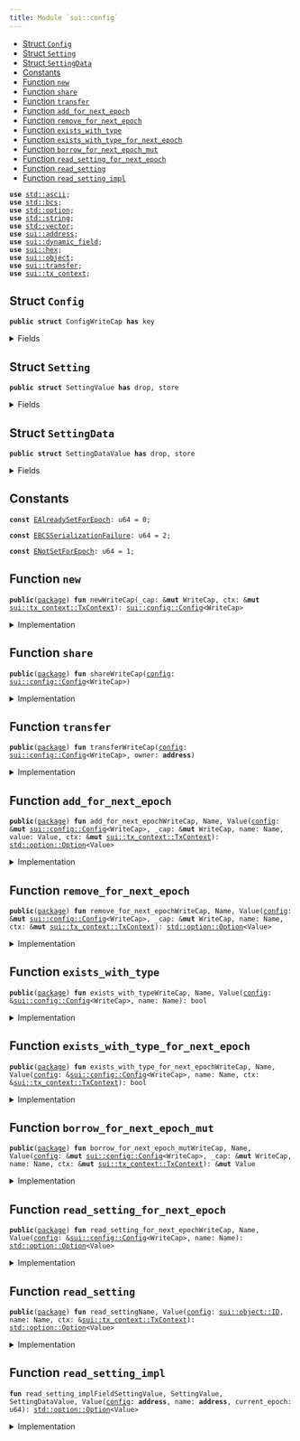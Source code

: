 ```yaml
---
title: Module `sui::config`
---
```




-  [Struct `Config`](#sui_config_Config)
-  [Struct `Setting`](#sui_config_Setting)
-  [Struct `SettingData`](#sui_config_SettingData)
-  [Constants](#@Constants_0)
-  [Function `new`](#sui_config_new)
-  [Function `share`](#sui_config_share)
-  [Function `transfer`](#sui_config_transfer)
-  [Function `add_for_next_epoch`](#sui_config_add_for_next_epoch)
-  [Function `remove_for_next_epoch`](#sui_config_remove_for_next_epoch)
-  [Function `exists_with_type`](#sui_config_exists_with_type)
-  [Function `exists_with_type_for_next_epoch`](#sui_config_exists_with_type_for_next_epoch)
-  [Function `borrow_for_next_epoch_mut`](#sui_config_borrow_for_next_epoch_mut)
-  [Function `read_setting_for_next_epoch`](#sui_config_read_setting_for_next_epoch)
-  [Function `read_setting`](#sui_config_read_setting)
-  [Function `read_setting_impl`](#sui_config_read_setting_impl)


<pre><code><b>use</b> <a href="../std/ascii.md#std_ascii">std::ascii</a>;
<b>use</b> <a href="../std/bcs.md#std_bcs">std::bcs</a>;
<b>use</b> <a href="../std/option.md#std_option">std::option</a>;
<b>use</b> <a href="../std/string.md#std_string">std::string</a>;
<b>use</b> <a href="../std/vector.md#std_vector">std::vector</a>;
<b>use</b> <a href="../sui/address.md#sui_address">sui::address</a>;
<b>use</b> <a href="../sui/dynamic_field.md#sui_dynamic_field">sui::dynamic_field</a>;
<b>use</b> <a href="../sui/hex.md#sui_hex">sui::hex</a>;
<b>use</b> <a href="../sui/object.md#sui_object">sui::object</a>;
<b>use</b> <a href="../sui/transfer.md#sui_transfer">sui::transfer</a>;
<b>use</b> <a href="../sui/tx_context.md#sui_tx_context">sui::tx_context</a>;
</code></pre>



<a name="sui_config_Config"></a>

## Struct `Config`



<pre><code><b>public</b> <b>struct</b> ConfigWriteCap <b>has</b> key
</code></pre>



<details>
<summary>Fields</summary>


<dl>
<dt>
<code>id: <a href="../sui/object.md#sui_object_UID">sui::object::UID</a></code>
</dt>
<dd>
</dd>
</dl>


</details>

<a name="sui_config_Setting"></a>

## Struct `Setting`



<pre><code><b>public</b> <b>struct</b> SettingValue <b>has</b> drop, store
</code></pre>



<details>
<summary>Fields</summary>


<dl>
<dt>
<code>data: <a href="../std/option.md#std_option_Option">std::option::Option</a>&lt;<a href="../sui/config.md#sui_config_SettingData">sui::config::SettingData</a>&lt;Value&gt;&gt;</code>
</dt>
<dd>
</dd>
</dl>


</details>

<a name="sui_config_SettingData"></a>

## Struct `SettingData`



<pre><code><b>public</b> <b>struct</b> SettingDataValue <b>has</b> drop, store
</code></pre>



<details>
<summary>Fields</summary>


<dl>
<dt>
<code>newer_value_epoch: u64</code>
</dt>
<dd>
</dd>
<dt>
<code>newer_value: <a href="../std/option.md#std_option_Option">std::option::Option</a>&lt;Value&gt;</code>
</dt>
<dd>
</dd>
<dt>
<code>older_value_opt: <a href="../std/option.md#std_option_Option">std::option::Option</a>&lt;Value&gt;</code>
</dt>
<dd>
</dd>
</dl>


</details>

<a name="@Constants_0"></a>

## Constants


<a name="sui_config_EAlreadySetForEpoch"></a>



<pre><code><b>const</b> <a href="../sui/config.md#sui_config_EAlreadySetForEpoch">EAlreadySetForEpoch</a>: u64 = 0;
</code></pre>



<a name="sui_config_EBCSSerializationFailure"></a>



<pre><code><b>const</b> <a href="../sui/config.md#sui_config_EBCSSerializationFailure">EBCSSerializationFailure</a>: u64 = 2;
</code></pre>



<a name="sui_config_ENotSetForEpoch"></a>



<pre><code><b>const</b> <a href="../sui/config.md#sui_config_ENotSetForEpoch">ENotSetForEpoch</a>: u64 = 1;
</code></pre>



<a name="sui_config_new"></a>

## Function `new`



<pre><code><b>public</b>(<a href="../sui/package.md#sui_package">package</a>) <b>fun</b> newWriteCap(_cap: &<b>mut</b> WriteCap, ctx: &<b>mut</b> <a href="../sui/tx_context.md#sui_tx_context_TxContext">sui::tx_context::TxContext</a>): <a href="../sui/config.md#sui_config_Config">sui::config::Config</a>&lt;WriteCap&gt;
</code></pre>



<details>
<summary>Implementation</summary>


<pre><code><b>public</b>(<a href="../sui/package.md#sui_package">package</a>) <b>fun</b> <a href="../sui/config.md#sui_config_new">new</a>&lt;WriteCap&gt;(_cap: &<b>mut</b> WriteCap, ctx: &<b>mut</b> TxContext): <a href="../sui/config.md#sui_config_Config">Config</a>&lt;WriteCap&gt; {
    <a href="../sui/config.md#sui_config_Config">Config</a>&lt;WriteCap&gt; { id: <a href="../sui/object.md#sui_object_new">object::new</a>(ctx) }
}
</code></pre>



</details>

<a name="sui_config_share"></a>

## Function `share`



<pre><code><b>public</b>(<a href="../sui/package.md#sui_package">package</a>) <b>fun</b> shareWriteCap(<a href="../sui/config.md#sui_config">config</a>: <a href="../sui/config.md#sui_config_Config">sui::config::Config</a>&lt;WriteCap&gt;)
</code></pre>



<details>
<summary>Implementation</summary>


<pre><code><b>public</b>(<a href="../sui/package.md#sui_package">package</a>) <b>fun</b> <a href="../sui/config.md#sui_config_share">share</a>&lt;WriteCap&gt;(<a href="../sui/config.md#sui_config">config</a>: <a href="../sui/config.md#sui_config_Config">Config</a>&lt;WriteCap&gt;) {
    <a href="../sui/transfer.md#sui_transfer_share_object">transfer::share_object</a>(<a href="../sui/config.md#sui_config">config</a>)
}
</code></pre>



</details>

<a name="sui_config_transfer"></a>

## Function `transfer`



<pre><code><b>public</b>(<a href="../sui/package.md#sui_package">package</a>) <b>fun</b> transferWriteCap(<a href="../sui/config.md#sui_config">config</a>: <a href="../sui/config.md#sui_config_Config">sui::config::Config</a>&lt;WriteCap&gt;, owner: <b>address</b>)
</code></pre>



<details>
<summary>Implementation</summary>


<pre><code><b>public</b>(<a href="../sui/package.md#sui_package">package</a>) <b>fun</b> <a href="../sui/transfer.md#sui_transfer">transfer</a>&lt;WriteCap&gt;(<a href="../sui/config.md#sui_config">config</a>: <a href="../sui/config.md#sui_config_Config">Config</a>&lt;WriteCap&gt;, owner: <b>address</b>) {
    <a href="../sui/transfer.md#sui_transfer_transfer">transfer::transfer</a>(<a href="../sui/config.md#sui_config">config</a>, owner)
}
</code></pre>



</details>

<a name="sui_config_add_for_next_epoch"></a>

## Function `add_for_next_epoch`



<pre><code><b>public</b>(<a href="../sui/package.md#sui_package">package</a>) <b>fun</b> add_for_next_epochWriteCap, Name, Value(<a href="../sui/config.md#sui_config">config</a>: &<b>mut</b> <a href="../sui/config.md#sui_config_Config">sui::config::Config</a>&lt;WriteCap&gt;, _cap: &<b>mut</b> WriteCap, name: Name, value: Value, ctx: &<b>mut</b> <a href="../sui/tx_context.md#sui_tx_context_TxContext">sui::tx_context::TxContext</a>): <a href="../std/option.md#std_option_Option">std::option::Option</a>&lt;Value&gt;
</code></pre>



<details>
<summary>Implementation</summary>


<pre><code><b>public</b>(<a href="../sui/package.md#sui_package">package</a>) <b>fun</b> <a href="../sui/config.md#sui_config_add_for_next_epoch">add_for_next_epoch</a>&lt;
    WriteCap,
    Name: <b>copy</b> + drop + store,
    Value: <b>copy</b> + drop + store,
&gt;(
    <a href="../sui/config.md#sui_config">config</a>: &<b>mut</b> <a href="../sui/config.md#sui_config_Config">Config</a>&lt;WriteCap&gt;,
    _cap: &<b>mut</b> WriteCap,
    name: Name,
    value: Value,
    ctx: &<b>mut</b> TxContext,
): Option&lt;Value&gt; {
    <b>let</b> epoch = ctx.epoch();
    <b>if</b> (!field::exists_(&<a href="../sui/config.md#sui_config">config</a>.id, name)) {
        <b>let</b> sobj = <a href="../sui/config.md#sui_config_Setting">Setting</a> {
            data: option::some(<a href="../sui/config.md#sui_config_SettingData">SettingData</a> {
                newer_value_epoch: epoch,
                newer_value: option::some(value),
                older_value_opt: option::none(),
            }),
        };
        field::add(&<b>mut</b> <a href="../sui/config.md#sui_config">config</a>.id, name, sobj);
        option::none()
    } <b>else</b> {
        <b>let</b> sobj: &<b>mut</b> <a href="../sui/config.md#sui_config_Setting">Setting</a>&lt;Value&gt; = field::borrow_mut(&<b>mut</b> <a href="../sui/config.md#sui_config">config</a>.id, name);
        <b>let</b> <a href="../sui/config.md#sui_config_SettingData">SettingData</a> {
            newer_value_epoch,
            newer_value,
            older_value_opt,
        } = sobj.data.extract();
        <b>let</b> (older_value_opt, removed_value) =
            <b>if</b> (epoch &gt; newer_value_epoch) {
                // <b>if</b> the `newer_value` is <b>for</b> a previous epoch, <b>move</b> it to `older_value_opt`
                (<b>move</b> newer_value, <b>move</b> older_value_opt)
            } <b>else</b> {
                // the current epoch cannot be less than the `newer_value_epoch`
                <b>assert</b>!(epoch == newer_value_epoch);
                // <b>if</b> the `newer_value` is <b>for</b> the current epoch, then the option must be `none`
                <b>assert</b>!(newer_value.is_none(), <a href="../sui/config.md#sui_config_EAlreadySetForEpoch">EAlreadySetForEpoch</a>);
                (<b>move</b> older_value_opt, option::none())
            };
        sobj.data.fill(<a href="../sui/config.md#sui_config_SettingData">SettingData</a> {
            newer_value_epoch: epoch,
            newer_value: option::some(value),
            older_value_opt,
        });
        removed_value
    }
}
</code></pre>



</details>

<a name="sui_config_remove_for_next_epoch"></a>

## Function `remove_for_next_epoch`



<pre><code><b>public</b>(<a href="../sui/package.md#sui_package">package</a>) <b>fun</b> remove_for_next_epochWriteCap, Name, Value(<a href="../sui/config.md#sui_config">config</a>: &<b>mut</b> <a href="../sui/config.md#sui_config_Config">sui::config::Config</a>&lt;WriteCap&gt;, _cap: &<b>mut</b> WriteCap, name: Name, ctx: &<b>mut</b> <a href="../sui/tx_context.md#sui_tx_context_TxContext">sui::tx_context::TxContext</a>): <a href="../std/option.md#std_option_Option">std::option::Option</a>&lt;Value&gt;
</code></pre>



<details>
<summary>Implementation</summary>


<pre><code><b>public</b>(<a href="../sui/package.md#sui_package">package</a>) <b>fun</b> <a href="../sui/config.md#sui_config_remove_for_next_epoch">remove_for_next_epoch</a>&lt;
    WriteCap,
    Name: <b>copy</b> + drop + store,
    Value: <b>copy</b> + drop + store,
&gt;(
    <a href="../sui/config.md#sui_config">config</a>: &<b>mut</b> <a href="../sui/config.md#sui_config_Config">Config</a>&lt;WriteCap&gt;,
    _cap: &<b>mut</b> WriteCap,
    name: Name,
    ctx: &<b>mut</b> TxContext,
): Option&lt;Value&gt; {
    <b>let</b> epoch = ctx.epoch();
    <b>if</b> (!field::exists_(&<a href="../sui/config.md#sui_config">config</a>.id, name)) <b>return</b> option::none();
    <b>let</b> sobj: &<b>mut</b> <a href="../sui/config.md#sui_config_Setting">Setting</a>&lt;Value&gt; = field::borrow_mut(&<b>mut</b> <a href="../sui/config.md#sui_config">config</a>.id, name);
    <b>let</b> <a href="../sui/config.md#sui_config_SettingData">SettingData</a> {
        newer_value_epoch,
        newer_value,
        older_value_opt,
    } = sobj.data.extract();
    <b>let</b> (older_value_opt, removed_value) =
        <b>if</b> (epoch &gt; newer_value_epoch) {
            // <b>if</b> the `newer_value` is <b>for</b> a previous epoch, <b>move</b> it to `older_value_opt`
            (<b>move</b> newer_value, option::none())
        } <b>else</b> {
            // the current epoch cannot be less than the `newer_value_epoch`
            <b>assert</b>!(epoch == newer_value_epoch);
            (<b>move</b> older_value_opt, <b>move</b> newer_value)
        };
    <b>let</b> older_value_opt_is_none = older_value_opt.is_none();
    sobj.data.fill(<a href="../sui/config.md#sui_config_SettingData">SettingData</a> {
        newer_value_epoch: epoch,
        newer_value: option::none(),
        older_value_opt,
    });
    <b>if</b> (older_value_opt_is_none) {
        field::remove&lt;_, <a href="../sui/config.md#sui_config_Setting">Setting</a>&lt;Value&gt;&gt;(&<b>mut</b> <a href="../sui/config.md#sui_config">config</a>.id, name);
    };
    removed_value
}
</code></pre>



</details>

<a name="sui_config_exists_with_type"></a>

## Function `exists_with_type`



<pre><code><b>public</b>(<a href="../sui/package.md#sui_package">package</a>) <b>fun</b> exists_with_typeWriteCap, Name, Value(<a href="../sui/config.md#sui_config">config</a>: &<a href="../sui/config.md#sui_config_Config">sui::config::Config</a>&lt;WriteCap&gt;, name: Name): bool
</code></pre>



<details>
<summary>Implementation</summary>


<pre><code><b>public</b>(<a href="../sui/package.md#sui_package">package</a>) <b>fun</b> <a href="../sui/config.md#sui_config_exists_with_type">exists_with_type</a>&lt;
    WriteCap,
    Name: <b>copy</b> + drop + store,
    Value: <b>copy</b> + drop + store,
&gt;(
    <a href="../sui/config.md#sui_config">config</a>: &<a href="../sui/config.md#sui_config_Config">Config</a>&lt;WriteCap&gt;,
    name: Name,
): bool {
    field::exists_with_type&lt;_, <a href="../sui/config.md#sui_config_Setting">Setting</a>&lt;Value&gt;&gt;(&<a href="../sui/config.md#sui_config">config</a>.id, name)
}
</code></pre>



</details>

<a name="sui_config_exists_with_type_for_next_epoch"></a>

## Function `exists_with_type_for_next_epoch`



<pre><code><b>public</b>(<a href="../sui/package.md#sui_package">package</a>) <b>fun</b> exists_with_type_for_next_epochWriteCap, Name, Value(<a href="../sui/config.md#sui_config">config</a>: &<a href="../sui/config.md#sui_config_Config">sui::config::Config</a>&lt;WriteCap&gt;, name: Name, ctx: &<a href="../sui/tx_context.md#sui_tx_context_TxContext">sui::tx_context::TxContext</a>): bool
</code></pre>



<details>
<summary>Implementation</summary>


<pre><code><b>public</b>(<a href="../sui/package.md#sui_package">package</a>) <b>fun</b> <a href="../sui/config.md#sui_config_exists_with_type_for_next_epoch">exists_with_type_for_next_epoch</a>&lt;
    WriteCap,
    Name: <b>copy</b> + drop + store,
    Value: <b>copy</b> + drop + store,
&gt;(
    <a href="../sui/config.md#sui_config">config</a>: &<a href="../sui/config.md#sui_config_Config">Config</a>&lt;WriteCap&gt;,
    name: Name,
    ctx: &TxContext,
): bool {
    field::exists_with_type&lt;_, <a href="../sui/config.md#sui_config_Setting">Setting</a>&lt;Value&gt;&gt;(&<a href="../sui/config.md#sui_config">config</a>.id, name) && {
        <b>let</b> epoch = ctx.epoch();
        <b>let</b> sobj: &<a href="../sui/config.md#sui_config_Setting">Setting</a>&lt;Value&gt; = field::borrow(&<a href="../sui/config.md#sui_config">config</a>.id, name);
        epoch == sobj.data.<a href="../sui/borrow.md#sui_borrow">borrow</a>().newer_value_epoch &&
        sobj.data.<a href="../sui/borrow.md#sui_borrow">borrow</a>().newer_value.is_some()
    }
}
</code></pre>



</details>

<a name="sui_config_borrow_for_next_epoch_mut"></a>

## Function `borrow_for_next_epoch_mut`



<pre><code><b>public</b>(<a href="../sui/package.md#sui_package">package</a>) <b>fun</b> borrow_for_next_epoch_mutWriteCap, Name, Value(<a href="../sui/config.md#sui_config">config</a>: &<b>mut</b> <a href="../sui/config.md#sui_config_Config">sui::config::Config</a>&lt;WriteCap&gt;, _cap: &<b>mut</b> WriteCap, name: Name, ctx: &<b>mut</b> <a href="../sui/tx_context.md#sui_tx_context_TxContext">sui::tx_context::TxContext</a>): &<b>mut</b> Value
</code></pre>



<details>
<summary>Implementation</summary>


<pre><code><b>public</b>(<a href="../sui/package.md#sui_package">package</a>) <b>fun</b> <a href="../sui/config.md#sui_config_borrow_for_next_epoch_mut">borrow_for_next_epoch_mut</a>&lt;
    WriteCap,
    Name: <b>copy</b> + drop + store,
    Value: <b>copy</b> + drop + store,
&gt;(
    <a href="../sui/config.md#sui_config">config</a>: &<b>mut</b> <a href="../sui/config.md#sui_config_Config">Config</a>&lt;WriteCap&gt;,
    _cap: &<b>mut</b> WriteCap,
    name: Name,
    ctx: &<b>mut</b> TxContext,
): &<b>mut</b> Value {
    <b>let</b> epoch = ctx.epoch();
    <b>let</b> sobj: &<b>mut</b> <a href="../sui/config.md#sui_config_Setting">Setting</a>&lt;Value&gt; = field::borrow_mut(&<b>mut</b> <a href="../sui/config.md#sui_config">config</a>.id, name);
    <b>let</b> data = sobj.data.borrow_mut();
    <b>assert</b>!(data.newer_value_epoch == epoch, <a href="../sui/config.md#sui_config_ENotSetForEpoch">ENotSetForEpoch</a>);
    <b>assert</b>!(data.newer_value.is_some(), <a href="../sui/config.md#sui_config_ENotSetForEpoch">ENotSetForEpoch</a>);
    data.newer_value.borrow_mut()
}
</code></pre>



</details>

<a name="sui_config_read_setting_for_next_epoch"></a>

## Function `read_setting_for_next_epoch`



<pre><code><b>public</b>(<a href="../sui/package.md#sui_package">package</a>) <b>fun</b> read_setting_for_next_epochWriteCap, Name, Value(<a href="../sui/config.md#sui_config">config</a>: &<a href="../sui/config.md#sui_config_Config">sui::config::Config</a>&lt;WriteCap&gt;, name: Name): <a href="../std/option.md#std_option_Option">std::option::Option</a>&lt;Value&gt;
</code></pre>



<details>
<summary>Implementation</summary>


<pre><code><b>public</b>(<a href="../sui/package.md#sui_package">package</a>) <b>fun</b> <a href="../sui/config.md#sui_config_read_setting_for_next_epoch">read_setting_for_next_epoch</a>&lt;
    WriteCap,
    Name: <b>copy</b> + drop + store,
    Value: <b>copy</b> + drop + store,
&gt;(
    <a href="../sui/config.md#sui_config">config</a>: &<a href="../sui/config.md#sui_config_Config">Config</a>&lt;WriteCap&gt;,
    name: Name,
): Option&lt;Value&gt; {
    <b>if</b> (!field::exists_with_type&lt;_, <a href="../sui/config.md#sui_config_Setting">Setting</a>&lt;Value&gt;&gt;(&<a href="../sui/config.md#sui_config">config</a>.id, name)) <b>return</b> option::none();
    <b>let</b> sobj: &<a href="../sui/config.md#sui_config_Setting">Setting</a>&lt;Value&gt; = field::borrow(&<a href="../sui/config.md#sui_config">config</a>.id, name);
    <b>let</b> data = sobj.data.<a href="../sui/borrow.md#sui_borrow">borrow</a>();
    data.newer_value
}
</code></pre>



</details>

<a name="sui_config_read_setting"></a>

## Function `read_setting`



<pre><code><b>public</b>(<a href="../sui/package.md#sui_package">package</a>) <b>fun</b> read_settingName, Value(<a href="../sui/config.md#sui_config">config</a>: <a href="../sui/object.md#sui_object_ID">sui::object::ID</a>, name: Name, ctx: &<a href="../sui/tx_context.md#sui_tx_context_TxContext">sui::tx_context::TxContext</a>): <a href="../std/option.md#std_option_Option">std::option::Option</a>&lt;Value&gt;
</code></pre>



<details>
<summary>Implementation</summary>


<pre><code><b>public</b>(<a href="../sui/package.md#sui_package">package</a>) <b>fun</b> <a href="../sui/config.md#sui_config_read_setting">read_setting</a>&lt;Name: <b>copy</b> + drop + store, Value: <b>copy</b> + drop + store&gt;(
    <a href="../sui/config.md#sui_config">config</a>: ID,
    name: Name,
    ctx: &TxContext,
): Option&lt;Value&gt; {
    <b>use</b> <a href="../sui/dynamic_field.md#sui_dynamic_field_Field">sui::dynamic_field::Field</a>;
    <b>let</b> config_id = <a href="../sui/config.md#sui_config">config</a>.to_address();
    <b>let</b> setting_df = field::hash_type_and_key(config_id, name);
    <a href="../sui/config.md#sui_config_read_setting_impl">read_setting_impl</a>&lt;Field&lt;Name, <a href="../sui/config.md#sui_config_Setting">Setting</a>&lt;Value&gt;&gt;, <a href="../sui/config.md#sui_config_Setting">Setting</a>&lt;Value&gt;, <a href="../sui/config.md#sui_config_SettingData">SettingData</a>&lt;Value&gt;, Value&gt;(
        config_id,
        setting_df,
        ctx.epoch(),
    )
}
</code></pre>



</details>

<a name="sui_config_read_setting_impl"></a>

## Function `read_setting_impl`



<pre><code><b>fun</b> read_setting_implFieldSettingValue, SettingValue, SettingDataValue, Value(<a href="../sui/config.md#sui_config">config</a>: <b>address</b>, name: <b>address</b>, current_epoch: u64): <a href="../std/option.md#std_option_Option">std::option::Option</a>&lt;Value&gt;
</code></pre>



<details>
<summary>Implementation</summary>


<pre><code><b>native</b> <b>fun</b> <a href="../sui/config.md#sui_config_read_setting_impl">read_setting_impl</a>&lt;
    FieldSettingValue: key,
    SettingValue: store,
    SettingDataValue: store,
    Value: <b>copy</b> + drop + store,
&gt;(
    <a href="../sui/config.md#sui_config">config</a>: <b>address</b>,
    name: <b>address</b>,
    current_epoch: u64,
): Option&lt;Value&gt;;
</code></pre>



</details>
